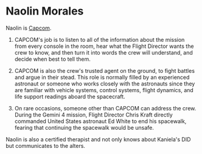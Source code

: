 # Naolin Morales

Naolin is [Capcom](https://www.masterclass.com/articles/what-is-capcom).

1.  CAPCOM's job is to listen to all of the information about the mission from every console in the room, hear what the Flight Director wants the crew to know, and then turn it into words the crew will understand, and decide when best to tell them. 

2.  CAPCOM is also the crew's trusted agent on the ground, to fight battles and argue in their stead. This role is normally filled by an experienced astronaut or someone who works closely with the astronauts since they are familiar with vehicle systems, control systems, flight dynamics, and life support readings aboard the spacecraft. 

3.  On rare occasions, someone other than CAPCOM can address the crew. During the Gemini 4 mission, Flight Director Chris Kraft directly commanded United States astronaut Ed White to end his spacewalk, fearing that continuing the spacewalk would be unsafe.

Naolin is also a certified therapist and not only knows about Kaniela's DID but communicates to the alters.
